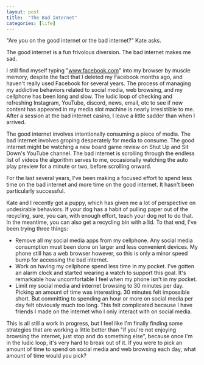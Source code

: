 ```yaml
---
layout: post
title:  "The Bad Internet"
categories: [life]
---
```


"Are you on the good internet or the bad internet?" Kate asks.

The good internet is a fun frivolous diversion. The bad internet makes me sad.

<!--more-->

I still find myself typing "www.facebook.com" into my browser by muscle memory, despite the fact that I deleted my Facebook months ago, and haven't really used Facebook for several years. The process of managing my addictive behaviors related to social media, web browsing, and my cellphone has been long and slow. The ludic loop of checking and refreshing Instagram, YouTube, discord, news, email, etc to see if new content has appeared in my media slot machine is nearly irresistible to me. After a session at the bad internet casino, I leave a little sadder than when I arrived.

The good internet involves intentionally consuming a piece of media. The bad internet involves groping desperately for media to consume. The good internet might be watching a new board game review on Shut Up and Sit Down's YouTube channel. The bad internet is scrolling through the endless list of videos the algorithm serves to me, occasionally watching the auto play preview for a minute or two, before scrolling onward.

For the last several years, I've been making a focused effort to spend less time on the bad internet and more time on the good internet. It hasn't been particularly successful.

Kate and I recently got a puppy, which has given me a lot of perspective on undesirable behaviors. If your dog has a habit of pulling paper out of the recycling, sure, you can, with enough effort, teach your dog not to do that. In the meantime, you can also get a recycling bin with a lid. To that end, I've been trying three things:

- Remove all my social media apps from my cellphone. Any social media consumption must been done on larger and less convenient devices. My phone still has a web browser however, so this is only a minor speed bump for accessing the bad internet.
- Work on having my cellphone spend less time in my pocket. I've gotten an alarm clock and started wearing a watch to support this goal. It's remarkable how uncomfortable I feel when my phone isn't in my pocket.
- Limit my social media and internet browsing to 30 minutes per day. Picking an amount of time was interesting. 30 minutes felt impossible short. But committing to spending an hour or more on social media per day felt obviously much too long. This felt complicated because I have friends I made on the internet who I only interact with on social media.

This is all still a work in progress, but I feel like I'm finally finding some strategies that are working a little better than "if you're not enjoying browsing the internet, just stop and do something else", because once I'm in the ludic loop, it's very hard to break out of it. If you were to pick an amount of time to spend on social media and web browsing each day, what amount of time would you pick?
